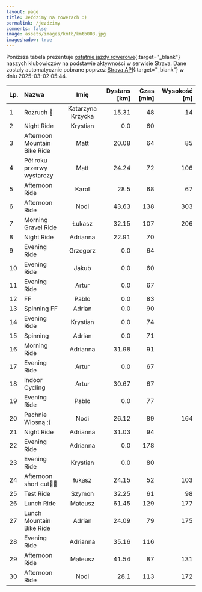 ```yaml
---
layout: page
title: Jeździmy na rowerach :)
permalink: /jezdzimy
comments: false
image: assets/images/kmtb/kmtb008.jpg
imageshadow: true
---
```


Poniższa tabela prezentuje [ostatnie jazdy rowerowe](https://www.strava.com/clubs/336381){:target="_blank"} naszych klubowiczów na podstawie aktywności w serwisie Strava. Dane zostały automatycznie pobrane poprzez [Strava API](https://developers.strava.com/docs/reference/#api-Clubs-getClubActivitiesById){:target="_blank"} w dniu 2025-03-02 05:44.

Lp. | Nazwa | Imię | Dystans [km] | Czas [min] | Wysokość [m]
:--- | :--- | :---: | ---: | ---: | ---:
1|Rozruch 🚴|Katarzyna Krzycka|15.31|48|14
2|Night Ride|Krystian|0.0|60|
3|Afternoon Mountain Bike Ride|Matt|20.08|64|85
4|Pół roku przerwy wystarczy|Matt|24.24|72|106
5|Afternoon Ride|Karol|28.5|68|67
6|Afternoon Ride|Nodi|43.63|138|303
7|Morning Gravel Ride|Łukasz|32.15|107|206
8|Night Ride|Adrianna|22.91|70|
9|Evening Ride|Grzegorz|0.0|64|
10|Evening Ride|Jakub|0.0|60|
11|Evening Ride|Artur|0.0|67|
12|FF|Pablo|0.0|83|
13|Spinning FF|Adrian|0.0|90|
14|Evening Ride|Krystian|0.0|74|
15|Spinning|Adrian|0.0|71|
16|Morning Ride|Adrianna|31.98|91|
17|Evening Ride|Artur|0.0|67|
18|Indoor Cycling|Artur|30.67|67|
19|Evening Ride|Pablo|0.0|77|
20|Pachnie Wiosną :)|Nodi|26.12|89|164
21|Night Ride|Adrianna|31.03|94|
22|Evening Ride|Adrianna|0.0|178|
23|Evening Ride|Krystian|0.0|80|
24|Afternoon short cut💨💦|łukasz|24.15|52|103
25|Test Ride|Szymon|32.25|61|98
26|Lunch Ride|Mateusz|61.45|129|177
27|Lunch Mountain Bike Ride|Adrian|24.09|79|175
28|Evening Ride|Adrianna|35.16|116|
29|Afternoon Ride|Mateusz|41.54|87|131
30|Afternoon Ride|Nodi|28.1|113|172
